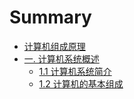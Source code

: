 # Summary

* [计算机组成原理](README.md)
* [一. 计算机系统概述](chapter1/README.md)
    * [1.1 计算机系统简介](chapter1/section1.1.md)
    * [1.2 计算机的基本组成](chapter1/section1.2.md)


